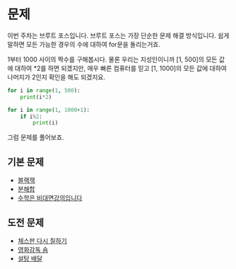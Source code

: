 # 문제
이번 주차는 브루트 포스입니다.
브루트 포스는 가장 단순한 문제 해결 방식입니다.
쉽게 말하면 모든 가능한 경우의 수에 대하여 for문을 돌리는거죠.

1부터 1000 사이의 짝수를 구해봅시다.
물론 우리는 지성인이니까 [1, 500]의 모든 값에 대하여 *2를 하면 되겠지만,
매우 빠른 컴퓨터를 믿고 [1, 1000]의 모든 값에 대하여 나머지가 2인지 확인을 해도 되겠지요.
```python
for i in range(1, 500):
    print(i*2)
```
```python
for i in range(1, 1000+1):
    if i%2:
        print(i)
```

그럼 문제를 풀어보죠.
## 기본 문제
- [블랙잭](https://www.acmicpc.net/problem/2798)
- [분해합](https://www.acmicpc.net/problem/2231)
- [수학은 비대면강의입니다](https://www.acmicpc.net/problem/19532)
## 도전 문제
- [체스판 다시 칠하기](https://www.acmicpc.net/problem/1018)
- [영화감독 숌](https://www.acmicpc.net/problem/1436)
- [설탕 배달](https://www.acmicpc.net/problem/2839)